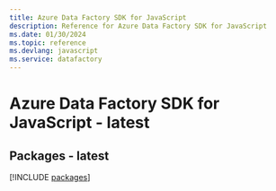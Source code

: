 ```yaml
---
title: Azure Data Factory SDK for JavaScript
description: Reference for Azure Data Factory SDK for JavaScript
ms.date: 01/30/2024
ms.topic: reference
ms.devlang: javascript
ms.service: datafactory
---
```

# Azure Data Factory SDK for JavaScript - latest
## Packages - latest
[!INCLUDE [packages](data-factory-index.md)]